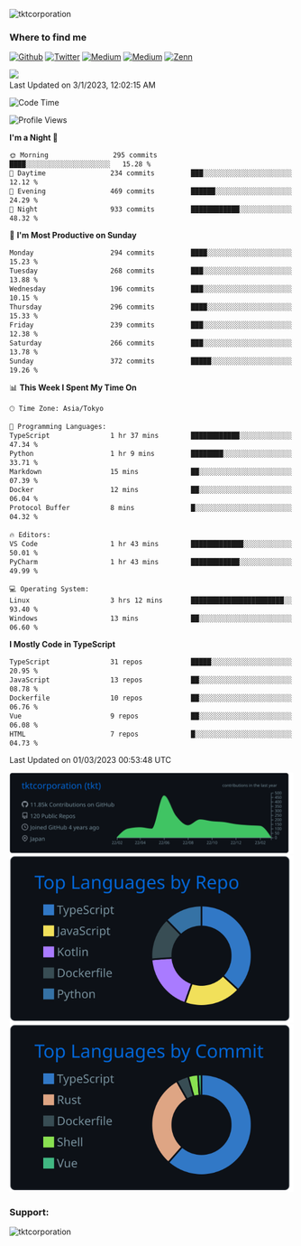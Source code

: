 <p align="left"> <img src="https://komarev.com/ghpvc/?username=tktcorporation&label=Profile%20views&color=0e75b6&style=flat" alt="tktcorporation" /> </p>

<h3>Where to find me</h3>
<p>
<a href="https://github.com/tktcorporation" target="_blank"><img alt="Github" src="https://img.shields.io/badge/GitHub-%2312100E.svg?&style=for-the-badge&logo=Github&logoColor=white" /></a>
<a href="https://twitter.com/tktcorporation" target="_blank"><img alt="Twitter" src="https://img.shields.io/badge/twitter-%231DA1F2.svg?&style=for-the-badge&logo=twitter&logoColor=white" /></a>
<a href="https://www.linkedin.com/in/tktcorporation" target="_blank"><img alt="Medium" src="https://img.shields.io/badge/linkdin-0a66c2.svg?&style=for-the-badge&logo=linkedin&logoColor=white" /></a>
<a href="https://qiita.com/tktcorporation" target="_blank"><img alt="Medium" src="https://img.shields.io/badge/qiita-55C500.svg?&style=for-the-badge&logo=qiita&logoColor=white" /></a>
<a href="https://zenn.dev/tktcorporation" target="_blank"><img alt="Zenn" src="https://img.shields.io/badge/Zenn-3EA8FF.svg?&style=for-the-badge&logo=Zenn&logoColor=white" /></a>
</p>

<!--START_SECTION:lapras-card-->
<a href="https://lapras.com/public/tktcorporation" target="_blank" rel="noopener noreferrer"><img src="https://lapras-card-generator.vercel.app/api/svg?e=3.89&b=3.48&i=3.59&b1=%23232323&b2=%236d6d6d&i1=%23212121&i2=%23818181&l=en" width="300" ></a>  
Last Updated on 3/1/2023, 12:02:15 AM
<!--END_SECTION:lapras-card-->
  
<!--START_SECTION:waka-->
![Code Time](http://img.shields.io/badge/Code%20Time-887%20hrs%204%20mins-blue)

![Profile Views](http://img.shields.io/badge/Profile%20Views-23-blue)

**I'm a Night 🦉** 

```text
🌞 Morning                295 commits         ████░░░░░░░░░░░░░░░░░░░░░   15.28 % 
🌆 Daytime                234 commits         ███░░░░░░░░░░░░░░░░░░░░░░   12.12 % 
🌃 Evening                469 commits         ██████░░░░░░░░░░░░░░░░░░░   24.29 % 
🌙 Night                  933 commits         ████████████░░░░░░░░░░░░░   48.32 % 
```
📅 **I'm Most Productive on Sunday** 

```text
Monday                   294 commits         ████░░░░░░░░░░░░░░░░░░░░░   15.23 % 
Tuesday                  268 commits         ███░░░░░░░░░░░░░░░░░░░░░░   13.88 % 
Wednesday                196 commits         ███░░░░░░░░░░░░░░░░░░░░░░   10.15 % 
Thursday                 296 commits         ████░░░░░░░░░░░░░░░░░░░░░   15.33 % 
Friday                   239 commits         ███░░░░░░░░░░░░░░░░░░░░░░   12.38 % 
Saturday                 266 commits         ███░░░░░░░░░░░░░░░░░░░░░░   13.78 % 
Sunday                   372 commits         █████░░░░░░░░░░░░░░░░░░░░   19.26 % 
```


📊 **This Week I Spent My Time On** 

```text
🕑︎ Time Zone: Asia/Tokyo

💬 Programming Languages: 
TypeScript               1 hr 37 mins        ████████████░░░░░░░░░░░░░   47.34 % 
Python                   1 hr 9 mins         ████████░░░░░░░░░░░░░░░░░   33.71 % 
Markdown                 15 mins             ██░░░░░░░░░░░░░░░░░░░░░░░   07.39 % 
Docker                   12 mins             ██░░░░░░░░░░░░░░░░░░░░░░░   06.04 % 
Protocol Buffer          8 mins              █░░░░░░░░░░░░░░░░░░░░░░░░   04.32 % 

🔥 Editors: 
VS Code                  1 hr 43 mins        █████████████░░░░░░░░░░░░   50.01 % 
PyCharm                  1 hr 43 mins        ████████████░░░░░░░░░░░░░   49.99 % 

💻 Operating System: 
Linux                    3 hrs 12 mins       ███████████████████████░░   93.40 % 
Windows                  13 mins             ██░░░░░░░░░░░░░░░░░░░░░░░   06.60 % 
```

**I Mostly Code in TypeScript** 

```text
TypeScript               31 repos            █████░░░░░░░░░░░░░░░░░░░░   20.95 % 
JavaScript               13 repos            ██░░░░░░░░░░░░░░░░░░░░░░░   08.78 % 
Dockerfile               10 repos            ██░░░░░░░░░░░░░░░░░░░░░░░   06.76 % 
Vue                      9 repos             ██░░░░░░░░░░░░░░░░░░░░░░░   06.08 % 
HTML                     7 repos             █░░░░░░░░░░░░░░░░░░░░░░░░   04.73 % 
```




 Last Updated on 01/03/2023 00:53:48 UTC
<!--END_SECTION:waka-->

[![](https://raw.githubusercontent.com/tktcorporation/tktcorporation/master/profile-summary-card-output/github_dark/0-profile-details.svg)](https://github.com/vn7n24fzkq/github-profile-summary-cards)
[![](https://raw.githubusercontent.com/tktcorporation/tktcorporation/master/profile-summary-card-output/github_dark/1-repos-per-language.svg)](https://github.com/vn7n24fzkq/github-profile-summary-cards) [![](https://raw.githubusercontent.com/tktcorporation/tktcorporation/master/profile-summary-card-output/github_dark/2-most-commit-language.svg)](https://github.com/vn7n24fzkq/github-profile-summary-cards)

<h3 align="left">Support:</h3>
<p><a href="https://www.buymeacoffee.com/tktcorporation"> <img align="left" src="https://cdn.buymeacoffee.com/buttons/v2/default-yellow.png" height="50" width="210" alt="tktcorporation" /></a></p><br><br>
